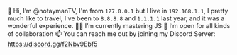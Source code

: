 👋 Hi, I’m @notaymanTV, I'm from `127.0.0.1` but I live in `192.168.1.1`, I pretty much like to travel, I've been to `8.8.8.8` and `1.1.1.1` last year, and it was a wonderful experience.
👨‍💻 I’m currently mastering JS
💞️ I’m open for all kinds of collaboration
📫 You can reach me out by joining my Discord Server: https://discord.gg/f2Nbv9Ebf5
